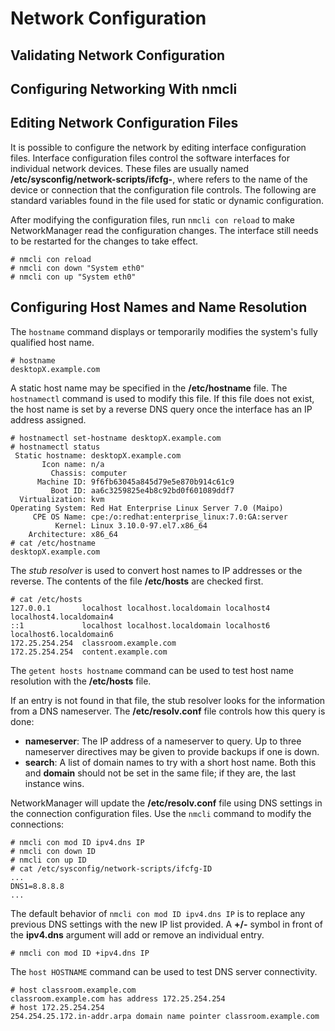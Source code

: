 # Network Configuration

## Validating Network Configuration

## Configuring Networking With nmcli

## Editing Network Configuration Files

It is possible to configure the network by editing interface configuration files.
 Interface configuration files control the software interfaces for individual
 network devices. These files are usually named 
 **/etc/sysconfig/network-scripts/ifcfg-<name>**, where <name> refers to the
 name of the device or connection that the configuration file controls. The
 following are standard variables found in the file used for static or dynamic
 configuration.

After modifying the configuration files, run ```nmcli con reload``` to make
 NetworkManager read the configuration changes. The interface still needs to be
 restarted for the changes to take effect.

```
# nmcli con reload
# nmcli con down "System eth0"
# nmcli con up "System eth0"
```

## Configuring Host Names and Name Resolution

The ```hostname``` command displays or temporarily modifies the system's
 fully qualified host name.

```
# hostname
desktopX.example.com
```

A static host name may be specified in the **/etc/hostname** file. The
 ```hostnamectl``` command is used to modify this file. If this file does not
 exist, the host name is set by a reverse DNS query once the interface has an
 IP address assigned.

```
# hostnamectl set-hostname desktopX.example.com
# hostnamectl status
 Static hostname: desktopX.example.com
       Icon name: n/a
         Chassis: computer
      Machine ID: 9f6fb63045a845d79e5e870b914c61c9
         Boot ID: aa6c3259825e4b8c92bd0f601089ddf7
  Virtualization: kvm
Operating System: Red Hat Enterprise Linux Server 7.0 (Maipo)
     CPE OS Name: cpe:/o:redhat:enterprise_linux:7.0:GA:server
          Kernel: Linux 3.10.0-97.el7.x86_64
    Architecture: x86_64
# cat /etc/hostname
desktopX.example.com
```

The _stub resolver_ is used to convert host names to IP addresses or the
 reverse. The contents of the file **/etc/hosts** are checked first.

```
# cat /etc/hosts
127.0.0.1       localhost localhost.localdomain localhost4 localhost4.localdomain4
::1             localhost localhost.localdomain localhost6 localhost6.localdomain6
172.25.254.254  classroom.example.com
172.25.254.254  content.example.com
```

The ```getent hosts hostname``` command can be used to test host name
 resolution with the **/etc/hosts** file.

If an entry is not found in that file, the stub resolver looks for the
 information from a DNS nameserver. The **/etc/resolv.conf** file controls how
 this query is done:

* **nameserver**: The IP address of a nameserver to query. Up to three
 nameserver directives may be given to provide backups if one is down.
* **search**: A list of domain names to try with a short host name. Both this
 and **domain** should not be set in the same file; if they are, the last
 instance wins.

NetworkManager will update the **/etc/resolv.conf** file using DNS settings in
 the connection configuration files. Use the ```nmcli``` command to modify the
 connections:

```
# nmcli con mod ID ipv4.dns IP
# nmcli con down ID
# nmcli con up ID
# cat /etc/sysconfig/network-scripts/ifcfg-ID
...
DNS1=8.8.8.8
...
```

The default behavior of ```nmcli con mod ID ipv4.dns IP``` is to replace any
 previous DNS settings with the new IP list provided. A **+/-** symbol in front
 of the **ipv4.dns** argument will add or remove an individual entry.

```
# nmcli con mod ID +ipv4.dns IP
```

The ```host HOSTNAME``` command can be used to test DNS server connectivity.

```
# host classroom.example.com
classroom.example.com has address 172.25.254.254
# host 172.25.254.254
254.254.25.172.in-addr.arpa domain name pointer classroom.example.com
```

